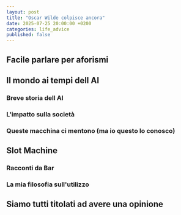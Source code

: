 ```yaml
---
layout: post
title: "Oscar Wilde colpisce ancora"
date: 2025-07-25 20:00:00 +0200
categories: life_advice
published: false
---
```

## Facile parlare per aforismi

## Il mondo ai tempi dell AI

### Breve storia dell AI

### L'impatto sulla società

### Queste macchina ci mentono (ma io questo lo conosco)

## Slot Machine

### Racconti da Bar

### La mia filosofia sull'utilizzo

## Siamo tutti titolati ad avere una opinione